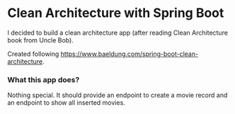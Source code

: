 # Clean Architecture with Spring Boot
I decided to build a clean architecture app (after reading Clean Architecture book from Uncle Bob).

Created following https://www.baeldung.com/spring-boot-clean-architecture.

### What this app does?
Nothing special. It should provide an endpoint to create a movie record and an endpoint to show all inserted movies.

